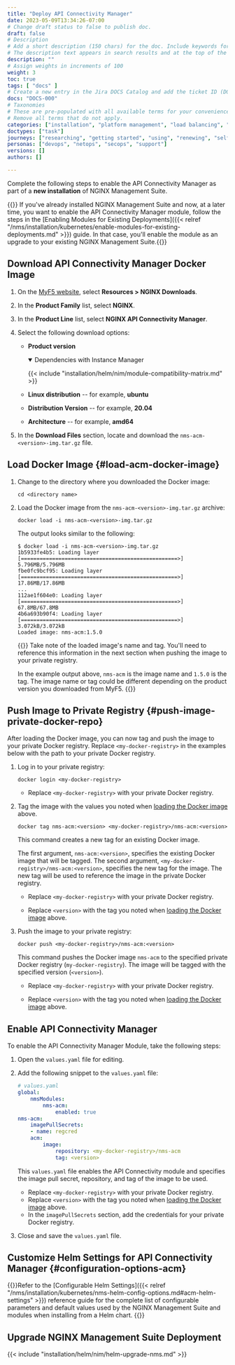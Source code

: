 ```yaml
---
title: "Deploy API Connectivity Manager"
date: 2023-05-09T13:34:26-07:00
# Change draft status to false to publish doc.
draft: false
# Description
# Add a short description (150 chars) for the doc. Include keywords for SEO. 
# The description text appears in search results and at the top of the doc.
description: ""
# Assign weights in increments of 100
weight: 3
toc: true
tags: [ "docs" ]
# Create a new entry in the Jira DOCS Catalog and add the ticket ID (DOCS-<number>) below
docs: "DOCS-000"
# Taxonomies
# These are pre-populated with all available terms for your convenience.
# Remove all terms that do not apply.
categories: ["installation", "platform management", "load balancing", "api management", "service mesh", "security", "analytics"]
doctypes: ["task"]
journeys: ["researching", "getting started", "using", "renewing", "self service"]
personas: ["devops", "netops", "secops", "support"]
versions: []
authors: []

---
```


Complete the following steps to enable the API Connectivity Manager as part of a **new installation** of NGINX Management Suite.

{{<tip>}}<i class="far fa-lightbulb"></i> If you've already installed NGINX Management Suite and now, at a later time, you want to enable the API Connectivity Manager module, follow the steps in the [Enabling Modules for Existing Deployments]({{< relref "/nms/installation/kubernetes/enable-modules-for-existing-deployments.md" >}}) guide. In that case, you'll enable the module as an upgrade to your existing NGINX Management Suite.{{</tip>}}

## Download API Connectivity Manager Docker Image

1. On the [MyF5 website](https://my.f5.com/manage/s/downloads), select **Resources > NGINX Downloads**.
1. In the **Product Family** list, select **NGINX**.
1. In the **Product Line** list, select **NGINX API Connectivity Manager**.
1. Select the following download options:

   - **Product version**
      <details open>
      <summary><i class="fa-solid fa-circle-info"></i> Dependencies with Instance Manager</summary>

      {{< include "installation/helm/nim/module-compatibility-matrix.md" >}}

      </details>
   - **Linux distribution** -- for example, **ubuntu**
   - **Distribution Version** -- for example, **20.04**
   - **Architecture** -- for example, **amd64**

1. In the **Download Files** section, locate and download the `nms-acm-<version>-img.tar.gz` file.


## Load Docker Image {#load-acm-docker-image}

1. Change to the directory where you downloaded the Docker image:

   ``` shell
   cd <directory name>
   ```

1. Load the Docker image from the `nms-acm-<version>-img.tar.gz` archive:

   ``` shell
   docker load -i nms-acm-<version>-img.tar.gz
   ```

   The output looks similar to the following:

   ``` shell
   $ docker load -i nms-acm-<version>-img.tar.gz
   1b5933fe4b5: Loading layer [==================================================>]  5.796MB/5.796MB
   fbe0fc9bcf95: Loading layer [==================================================>]  17.86MB/17.86MB
   ...
   112ae1f604e0: Loading layer [==================================================>]   67.8MB/67.8MB
   4b6a693b90f4: Loading layer [==================================================>]  3.072kB/3.072kB
   Loaded image: nms-acm:1.5.0
   ```

   {{<important>}}
   Take note of the loaded image's name and tag.  You'll need to reference this information in the next section when pushing the image to your private registry.

   In the example output above, `nms-acm` is the image name and `1.5.0` is the tag.  The image name or tag could be different depending on the product version you downloaded from MyF5.
   {{</important>}}

## Push Image to Private Registry {#push-image-private-docker-repo}

After loading the Docker image, you can now tag and push the image to your private Docker registry. Replace `<my-docker-registry>` in the examples below with the path to your private Docker registry.

1. Log in to your private registry:

   ```shell
   docker login <my-docker-registry>
   ```

   - Replace `<my-docker-registry>` with your private Docker registry.

1. Tag the image with the values you noted when [loading the Docker image](#load-acm-docker-image) above.

   ```shell
   docker tag nms-acm:<version> <my-docker-registry>/nms-acm:<version>
   ```

   This command creates a new tag for an existing Docker image.

   The first argument, `nms-acm:<version>`, specifies the existing Docker image that will be tagged. The second argument, `<my-docker-registry>/nms-acm:<version>`, specifies the new tag for the image. The new tag will be used to reference the image in the private Docker registry.

   - Replace `<my-docker-registry>` with your private Docker registry.

   - Replace `<version>` with the tag you noted when [loading the Docker image](#load-acm-docker-image) above.

1. Push the image to your private registry:

   ```shell
   docker push <my-docker-registry>/nms-acm:<version>
   ```

   This command pushes the Docker image `nms-acm` to the specified private Docker registry (`my-docker-registry`). The image will be tagged with the specified version (`<version>`). 

   - Replace `<my-docker-registry>` with your private Docker registry.

   - Replace `<version>` with the tag you noted when [loading the Docker image](#load-acm-docker-image) above.

## Enable API Connectivity Manager

To enable the API Connectivity Manager Module, take the following steps:

1. Open the `values.yaml` file for editing.
1. Add the following snippet to the `values.yaml` file:

   ```yaml
   # values.yaml
   global:
       nmsModules:
           nms-acm:
               enabled: true
   nms-acm:
       imagePullSecrets:
       - name: regcred
       acm:
           image:
               repository: <my-docker-registry>/nms-acm 
               tag: <version>
   ```

   This `values.yaml` file enables the API Connectivity module and specifies the image pull secret, repository, and tag of the image to be used.

   - Replace `<my-docker-registry>` with your private Docker registry.
   - Replace `<version>` with the tag you noted when [loading the Docker image](#load-acm-docker-image) above.
   - In the `imagePullSecrets` section, add the credentials for your private Docker registry.

1. Close and save the `values.yaml` file.

## Customize Helm Settings for API Connectivity Manager {#configuration-options-acm}

{{<see-also>}}Refer to the [Configurable Helm Settings]({{< relref "/nms/installation/kubernetes/nms-helm-config-options.md#acm-helm-settings" >}}) reference guide for the complete list of configurable parameters and default values used by the NGINX Management Suite and modules when installing from a Helm chart. {{</see-also>}}

## Upgrade NGINX Management Suite Deployment

{{< include "installation/helm/nim/helm-upgrade-nms.md" >}}